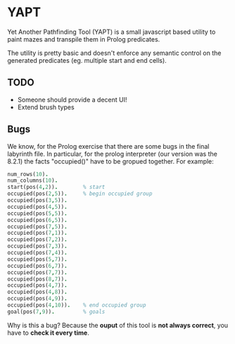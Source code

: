 # YAPT

Yet Another Pathfinding Tool (YAPT) is a small javascript based utility to paint mazes and transpile them in Prolog predicates.

The utility is pretty basic and doesn't enforce any semantic control on the generated predicates (eg. multiple start and end cells).

## TODO

* Someone should provide a decent UI!
* Extend brush types

## Bugs

We know, for the Prolog exercise that there are some bugs in the final
labyrinth file. In particular, for the prolog interpreter (our version was
the 8.2.1) the facts "occupied()" have to be gropued together.
For example:

```prolog
num_rows(10).
num_columns(10).
start(pos(4,2)).        % start
occupied(pos(2,5)).     % begin occupied group
occupied(pos(3,5)).
occupied(pos(4,5)).
occupied(pos(5,5)).
occupied(pos(6,5)).
occupied(pos(7,5)).
occupied(pos(7,1)).
occupied(pos(7,2)).
occupied(pos(7,3)).
occupied(pos(7,4)).
occupied(pos(5,7)).
occupied(pos(6,7)).
occupied(pos(7,7)).
occupied(pos(8,7)).
occupied(pos(4,7)).
occupied(pos(4,8)).
occupied(pos(4,9)).
occupied(pos(4,10)).    % end occupied group
goal(pos(7,9)).         % goals
```

Why is this a bug? Because the **ouput** of this tool is **not always correct**, you have to **check it every time**.
